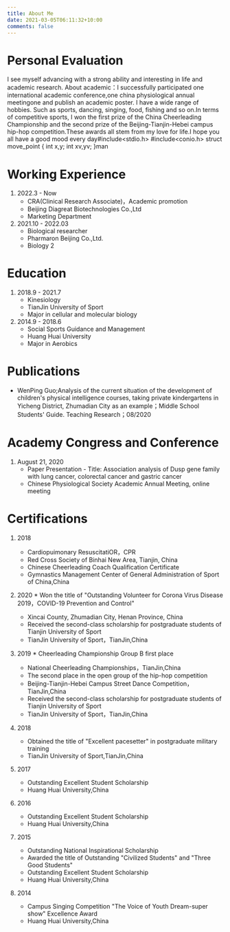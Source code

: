 ```yaml
---
title: About Me
date: 2021-03-05T06:11:32+10:00
comments: false
---
```

# Personal Evaluation
I see myself advancing with a strong ability and interesting in life and academic research. About academic：I successfully participated one international academic conference,one china physiological annual meetingone and publish an academic poster. I have a wide range of hobbies. Such as sports, dancing, singing, food, fishing and so on.In terms of competitive sports, I won the first prize of the China Cheerleading Championship and the second prize of the Beijing-Tianjin-Hebei campus hip-hop competition.These awards all stem from my love for life.I hope you all have a good mood every day#include<stdio.h>
#include<conio.h>
struct move_point
{
int x,y;
int xv,yv;
}man


# Working Experience
1. 2022.3 - Now
	* CRA(Clinical Research Associate)，Academic promotion
	* Beijing Diagreat Biotechnologies Co.,Ltd
	* Marketing Department
2. 2021.10 - 2022.03
	* Biological researcher 
	* Pharmaron Beijing Co.,Ltd.
	* Biology 2

# Education
1. 2018.9 - 2021.7
	* Kinesiology 
	* TianJin University of Sport
	* Major in cellular and molecular biology  
2. 2014.9 - 2018.6
	* Social Sports Guidance and Management
	* Huang Huai University 
	* Major in Aerobics
# Publications
* WenPing Guo;Analysis of the current situation of the development of children's physical intelligence courses, taking private kindergartens in Yicheng District, Zhumadian City as an example；Middle School Students' Guide. Teaching Research；08/2020

# Academy Congress and Conference
1. August 21, 2020
	* Paper Presentation - Title: Association analysis of Dusp gene family with lung cancer, colorectal cancer and gastric cancer
	* Chinese Physiological Society Academic Annual Meeting, online meeting

# Certifications
1. 2018
	* Cardiopuimonary ResuscitatiOR，CPR
	* Red Cross Society of Binhai New Area, Tianjin, China
	* Chinese Cheerleading Coach Qualification Certificate
	* Gymnastics Management Center of General Administration of Sport of China,China

2. 2020
        * Won the title of "Outstanding Volunteer for Corona Virus Disease 2019，COVID-19 Prevention and Control"
	* Xincai County, Zhumadian City, Henan Province, China
	* Received the second-class scholarship for postgraduate students of Tianjin  University of Sport
	* TianJin University of Sport，TianJin,China
	
3. 2019
        * Cheerleading Championship Group B first place
	* National Cheerleading Championships，TianJin,China
	* The second place in the open group of the hip-hop competition
	* Beijing-Tianjin-Hebei Campus Street Dance Competition，TianJin,China
	* Received the second-class scholarship for postgraduate students of Tianjin  University of Sport
	* TianJin University of Sport，TianJin,China

4. 2018
	* Obtained the title of "Excellent pacesetter" in postgraduate military training
	* TianJin University of Sport,TianJin,China
	
5. 2017
	* Outstanding Excellent Student Scholarship
	* Huang Huai University,China
	
6. 2016
	* Outstanding Excellent Student Scholarship
	* Huang Huai University,China

7. 2015
	* Outstanding National Inspirational Scholarship
	* Awarded the title of Outstanding "Civilized Students" and "Three Good Students"
	* Outstanding Excellent Student Scholarship
	* Huang Huai University,China
	
8. 2014
	* Campus Singing Competition "The Voice of Youth Dream-super show" Excellence Award 
	* Huang Huai University,China





